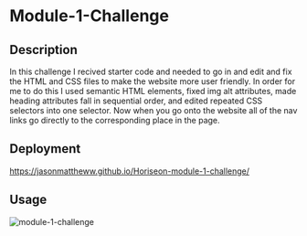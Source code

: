 # Module-1-Challenge

## Description

In this challenge I recived starter code and needed to go in and edit and fix the HTML and CSS files to make the website more user friendly. In order for me to do this I used semantic HTML elements, fixed img alt attributes, made heading attributes fall in sequential order, and edited repeated CSS selectors into one selector. Now when you go onto the website all of the nav links go directly to the corresponding place in the page.

## Deployment

https://jasonmattheww.github.io/Horiseon-module-1-challenge/

## Usage

![module-1-challenge](https://github.com/jasonmattheww/module-1-challenge/assets/106440615/82bfd58f-3b24-4822-9f5f-507eea7115d7)
